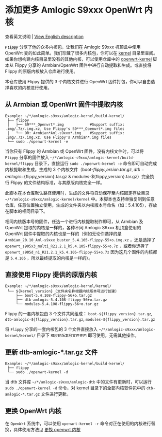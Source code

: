 # 添加更多 Amlogic S9xxx OpenWrt 内核

查看英文说明 | [View English description](README.md)

***`Flippy`*** 分享了他的众多内核包，让我们在 Amlogic S9xxx 机顶盒中使用 OpenWrt 变的如此简单。我们珍藏了很多内核包，你可以在 [kernel](https://github.com/ophub/amlogic-s9xxx-openwrt/tree/main/amlogic-s9xxx/amlogic-kernel/kernel) 目录里查阅。如果你想构建内核目录里没有的其他内核，可以使用仓库中的 [openwrt-kernel](openwrt-kernel) 脚本从 Flippy 分享的 Armbian/OpenWrt 固件中进行自动提取和生成。或直接将 Flippy 的原版内核放入仓库进行使用。

本仓库使用 Flippy 提供的 3 个内核文件进行 OpenWrt 固件打包，你可以自由选择喜欢的内核进行使用。

## 从 Armbian 或 OpenWrt 固件中提取内核

```shell script
Example: ~/*/amlogic-s9xxx/amlogic-kernel/build-kernel/
 ├── flippy
 │   ├── S9***_Openwrt*.img            #Support suffix: .img/.7z/.img.xz, Use Flippy's S9***_Openwrt*.img files
 │   └── OR: Armbian*Aml-s9xxx*.img    #Support suffix: .img/.7z/.img.xz, Use Flippy's Armbian*.img files
 └── sudo ./openwrt-kernel -e
```

当你只有 Flippy 的 Armbian 或 OpenWrt 固件，没有内核文件时，可以将 `Flippy` 分享的固件放入 `~/*/amlogic-s9xxx/amlogic-kernel/build-kernel/flippy` 目录下，直接运行 `sudo ./openwrt-kernel -e` 命令即可自动完成内核提取和生成，生成的 3 个内核文件（boot-${flippy_version}.tar.gz, dtb-amlogic-${flippy_version}.tar.gz & modules-${flippy_version}.tar.gz）完全执行 Flippy 的文件结构标准，与其原版内核完全一样。

此脚本在本仓库默认路径使用时，生成的文件将自动保存至内核固定存放目录 `~/*/amlogic-s9xxx/amlogic-kernel/kernel` 中。本脚本也支持单独复制到任意仓库，任意位置独立使用，生成的文件夹以内核版本号命名（如：5.4.105），存放在脚本的相同目录下。

相同内核版本号的固件，任选一个进行内核提取制作即可，从 Armbian 及 OpenWrt 提取的内核是一样的，各种不同 Amlogic S9xxx 机顶盒使用的 OpenWrt 固件中提取的内核也是一样的（例如无论你选择的是 `Armbian_20.10_Aml-s9xxx_buster_5.4.105-flippy-55+o.img.xz` ，还是选择了 `openwrt_s905x3_multi_R21.2.1_k5.4.105-flippy-55+o.7z` ，或者你选择了 `openwrt_s905d_n1_R21.2.1_k5.4.105-flippy-55+o.7z` 因为这几个固件的内核都是 `5.4.105` ，所以最终提取的内核是一样的）。

## 直接使用 Flippy 提供的原版内核

```shell script
Example: ~/*/amlogic-s9xxx/amlogic-kernel/kernel/
 └── ${kernel_version} (文件夹名称根据内核版本号进行创建)
     ├── boot-5.4.108-flippy-56+o.tar.gz
     ├── dtb-amlogic-5.4.108-flippy-56+o.tar.gz
     └── modules-5.4.108-flippy-56+o.tar.gz
```
Flippy 的一套内核包由 3 个文件共同组成： `boot-${flippy_version}.tar.gz`, `dtb-amlogic-${flippy_version}.tar.gz`, `modules-${flippy_version}.tar.gz`

将 `Flippy` 分享的一套内核包的 3 个文件直接放入 `~/*/amlogic-s9xxx/amlogic-kernel/kernel/` 目录下 `相应的版本号文件夹内` 即可使用，无需其他操作。

## 更新 dtb-amlogic-*.tar.gz 文件

```shell script
Example: ~/*/amlogic-s9xxx/amlogic-kernel/build-kernel/
 ├── flippy
 └── sudo ./openwrt-kernel -d
```

当 dtb 文件库 `~/*/amlogic-s9xxx/amlogic-dtb` 中的文件有更新时，可以运行 `sudo ./openwrt-kernel -d` 命令，对 kernel 目录下的全部内核软件包中的 `dtb-amlogic-*.tar.gz` 文件进行更新。

## 更换 OpenWrt 内核

在 `OpenWrt` 系统中，可以使用 `openwrt-kernel -r` 命令对正在使用的内核进行替换，具体使用方法见 [更换 openwrt 内核](https://github.com/ophub/amlogic-s9xxx-openwrt/blob/main/amlogic-s9xxx/install-program/README.cn.md#更换-openwrt-内核)

